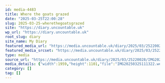 ```yaml
---
id: media-4483
title: Where the goats grazed
date: "2025-03-25T22:00:28"
slug: 2025-03-25-wherethegoatsgrazed
site: "https://diary.uncountable.uk"
wp_url: "https://diary.uncountable.uk"
root_slug: diary
site_name: My Diary
featured_media_url: "https://media.uncountable.uk/diary/2025/03/25220028/IMG20250325111322.webp"
featured_media_srcset: "https://media.uncountable.uk/diary/2025/03/25220028/IMG20250325111322-300x169.webp 300w, https://media.uncountable.uk/diary/2025/03/25220028/IMG20250325111322-1024x576.webp 1024w, https://media.uncountable.uk/diary/2025/03/25220028/IMG20250325111322-150x150.webp 150w, https://media.uncountable.uk/diary/2025/03/25220028/IMG20250325111322-640x360.webp 640w, https://media.uncountable.uk/diary/2025/03/25220028/IMG20250325111322.webp 1959w"
type: media
source_url: "https://media.uncountable.uk/diary/2025/03/25220028/IMG20250325111322.webp"
media_details: {"width":1959,"height":1101,"file":"IMG20250325111322.webp","filesize":157388,"sizes":{"medium":{"file":"IMG20250325111322-300x169.webp","width":300,"height":169,"filesize":20368,"mime_type":"image/webp","source_url":"https://media.uncountable.uk/diary/2025/03/25220028/IMG20250325111322-300x169.webp"},"large":{"file":"IMG20250325111322-1024x576.webp","width":1024,"height":576,"filesize":142802,"mime_type":"image/webp","source_url":"https://media.uncountable.uk/diary/2025/03/25220028/IMG20250325111322-1024x576.webp"},"thumbnail":{"file":"IMG20250325111322-150x150.webp","width":150,"height":150,"filesize":12578,"mime_type":"image/webp","source_url":"https://media.uncountable.uk/diary/2025/03/25220028/IMG20250325111322-150x150.webp"},"mobwidth":{"file":"IMG20250325111322-640x360.webp","width":640,"height":360,"filesize":68476,"mime_type":"image/webp","source_url":"https://media.uncountable.uk/diary/2025/03/25220028/IMG20250325111322-640x360.webp"},"full":{"file":"IMG20250325111322.webp","width":1959,"height":1101,"mime_type":"image/webp","source_url":"https://media.uncountable.uk/diary/2025/03/25220028/IMG20250325111322.webp"}},"image_meta":{"aperture":"0","credit":"","camera":"","caption":"","created_timestamp":"0","copyright":"","focal_length":"0","iso":"0","shutter_speed":"0","title":"","orientation":"0","keywords":[]}}
category: []
tag: []
---
```


